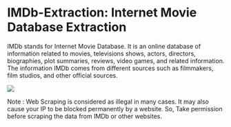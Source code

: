 # IMDb-Extraction: Internet Movie Database Extraction
IMDb stands for Internet Movie Database. It is an online database of information related to movies, televisions shows, actors, directors, biographies, plot summaries, reviews, video games, and related information. The information IMDb comes from different sources such as filmmakers, film studios, and other official sources.

![](https://github.com/YashikaSharma123/IMDb-Extraction/blob/master/Extraction.png)

Note : Web Scraping is considered as illegal in many cases. It may also cause your IP to be blocked permanently by a website. So, Take permission before scraping the data from IMDb or other websites.
